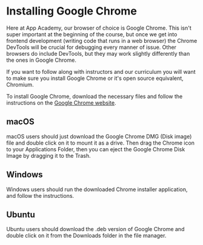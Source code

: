 
# Installing Google Chrome

Here at App Academy, our browser of choice is Google Chrome. This isn't super
important at the beginning of the course, but once we get into frontend
development (writing code that runs in a web browser) the Chrome DevTools will
be crucial for debugging every manner of issue. Other browsers do include
DevTools, but they may work slightly differently than the ones in Google Chrome.

If you want to follow along with instructors and our curriculum you will want
to make sure you install Google Chrome or it's open source equivalent, Chromium.

To install Google Chrome, download the necessary files and follow the
instructions on the [Google Chrome website][chrome-dl].

## macOS

macOS users should just download the Google Chrome DMG (Disk image) file and
double click on it to mount it as a drive.  Then drag the Chrome icon to your
Applications Folder, then you can eject the Google Chrome Disk Image by dragging
it to the Trash.

## Windows

Windows users should run the downloaded Chrome installer application, and
follow the instructions.

## Ubuntu

Ubuntu users should download the .deb version of Google Chrome and double click
on it from the Downloads folder in the file manager.

[chrome-dl]: https://www.google.com/chrome/browser/desktop/index.html